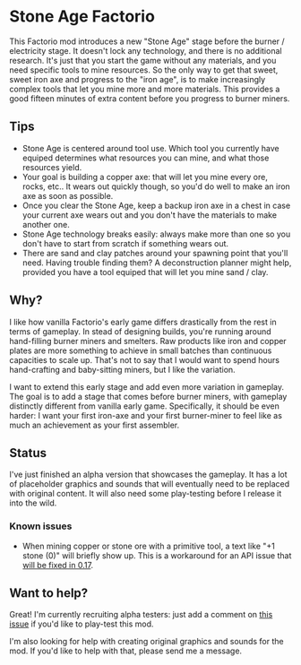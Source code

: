 # Stone Age Factorio
This Factorio mod introduces a new "Stone Age" stage before the burner / electricity stage. It doesn't lock any technology, and there is no additional research. It's just that you start the game without any materials, and you need specific tools to mine resources. So the only way to get that sweet, sweet iron axe and progress to the "iron age", is to make increasingly complex tools that let you mine more and more materials. This provides a good fifteen minutes of extra content before you progress to burner miners.

## Tips
* Stone Age is centered around tool use. Which tool you currently have equiped determines what resources you can mine, and what those resources yield.
* Your goal is building a copper axe: that will let you mine every ore, rocks, etc.. It wears out quickly though, so you'd do well to make an iron axe as soon as possible.
* Once you clear the Stone Age, keep a backup iron axe in a chest in case your current axe wears out and you don't have the materials to make another one.
* Stone Age technology breaks easily: always make more than one so you don't have to start from scratch if something wears out.
* There are sand and clay patches around your spawning point that you'll need. Having trouble finding them? A deconstruction planner might help, provided you have a tool equiped that will let you mine sand / clay.

## Why?
I like how vanilla Factorio's early game differs drastically from the rest in terms of gameplay. In stead of designing builds, you're running around hand-filling burner miners and smelters. Raw products like iron and copper plates are more something to achieve in small batches than continuous capacities to scale up. That's not to say that I would want to spend hours hand-crafting and baby-sitting miners, but I like the variation.

I want to extend this early stage and add even more variation in gameplay. The goal is to add a stage that comes before burner miners, with gameplay distinctly different from vanilla early game. Specifically, it should be even harder: I want your first iron-axe and your first burner-miner to feel like as much an achievement as your first assembler.

## Status
I've just finished an alpha version that showcases the gameplay. It has a lot of placeholder graphics and sounds that will eventually need to be replaced with original content. It will also need some play-testing before I release it into the wild.

### Known issues
* When mining copper or stone ore with a primitive tool, a text like "+1 stone (0)" will briefly show up. This is a workaround for an API issue that [will be fixed in 0.17](https://forums.factorio.com/viewtopic.php?f=25&t=62285).

## Want to help?
Great! I'm currently recruiting alpha testers: just add a comment on [this issue](https://github.com/StoneAgeFactorio/StoneAgeFactorio/issues/4) if you'd like to play-test this mod.

I'm also looking for help with creating original graphics and sounds for the mod. If you'd like to help with that, please send me a message.
